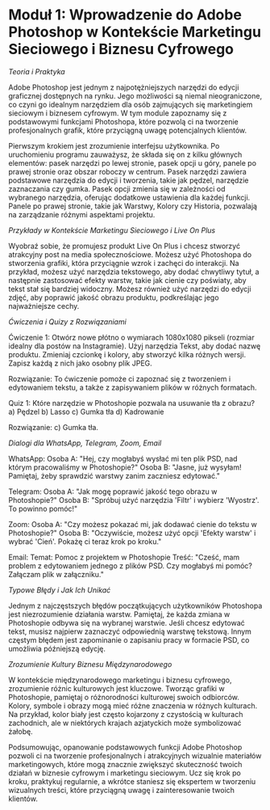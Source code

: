# **Moduł 1: Wprowadzenie do Adobe Photoshop w Kontekście Marketingu Sieciowego i Biznesu Cyfrowego**

*Teoria i Praktyka*

Adobe Photoshop jest jednym z najpotężniejszych narzędzi do edycji graficznej dostępnych na rynku. Jego możliwości są niemal nieograniczone, co czyni go idealnym narzędziem dla osób zajmujących się marketingiem sieciowym i biznesem cyfrowym. W tym module zapoznamy się z podstawowymi funkcjami Photoshopa, które pozwolą ci na tworzenie profesjonalnych grafik, które przyciągną uwagę potencjalnych klientów.

Pierwszym krokiem jest zrozumienie interfejsu użytkownika. Po uruchomieniu programu zauważysz, że składa się on z kilku głównych elementów: pasek narzędzi po lewej stronie, pasek opcji u góry, panele po prawej stronie oraz obszar roboczy w centrum. Pasek narzędzi zawiera podstawowe narzędzia do edycji i tworzenia, takie jak pędzel, narzędzie zaznaczania czy gumka. Pasek opcji zmienia się w zależności od wybranego narzędzia, oferując dodatkowe ustawienia dla każdej funkcji. Panele po prawej stronie, takie jak Warstwy, Kolory czy Historia, pozwalają na zarządzanie różnymi aspektami projektu.

*Przykłady w Kontekście Marketingu Sieciowego i Live On Plus*

Wyobraź sobie, że promujesz produkt Live On Plus i chcesz stworzyć atrakcyjny post na media społecznościowe. Możesz użyć Photoshopa do stworzenia grafiki, która przyciągnie wzrok i zachęci do interakcji. Na przykład, możesz użyć narzędzia tekstowego, aby dodać chwytliwy tytuł, a następnie zastosować efekty warstw, takie jak cienie czy poświaty, aby tekst stał się bardziej widoczny. Możesz również użyć narzędzi do edycji zdjęć, aby poprawić jakość obrazu produktu, podkreślając jego najważniejsze cechy.

*Ćwiczenia i Quizy z Rozwiązaniami*

Ćwiczenie 1: Otwórz nowe płótno o wymiarach 1080x1080 pikseli (rozmiar idealny dla postów na Instagramie). Użyj narzędzia Tekst, aby dodać nazwę produktu. Zmieniaj czcionkę i kolory, aby stworzyć kilka różnych wersji. Zapisz każdą z nich jako osobny plik JPEG.

Rozwiązanie: To ćwiczenie pomoże ci zapoznać się z tworzeniem i edytowaniem tekstu, a także z zapisywaniem plików w różnych formatach.

Quiz 1: Które narzędzie w Photoshopie pozwala na usuwanie tła z obrazu?
a) Pędzel
b) Lasso
c) Gumka tła
d) Kadrowanie

Rozwiązanie: c) Gumka tła.

*Dialogi dla WhatsApp, Telegram, Zoom, Email*

WhatsApp:
Osoba A: "Hej, czy mogłabyś wysłać mi ten plik PSD, nad którym pracowaliśmy w Photoshopie?"
Osoba B: "Jasne, już wysyłam! Pamiętaj, żeby sprawdzić warstwy zanim zaczniesz edytować."

Telegram:
Osoba A: "Jak mogę poprawić jakość tego obrazu w Photoshopie?"
Osoba B: "Spróbuj użyć narzędzia 'Filtr' i wybierz 'Wyostrz'. To powinno pomóc!"

Zoom:
Osoba A: "Czy możesz pokazać mi, jak dodawać cienie do tekstu w Photoshopie?"
Osoba B: "Oczywiście, możesz użyć opcji 'Efekty warstw' i wybrać 'Cień'. Pokażę ci teraz krok po kroku."

Email:
Temat: Pomoc z projektem w Photoshopie
Treść: "Cześć, mam problem z edytowaniem jednego z plików PSD. Czy mogłabyś mi pomóc? Załączam plik w załączniku."

*Typowe Błędy i Jak Ich Unikać*

Jednym z najczęstszych błędów początkujących użytkowników Photoshopa jest niezrozumienie działania warstw. Pamiętaj, że każda zmiana w Photoshopie odbywa się na wybranej warstwie. Jeśli chcesz edytować tekst, musisz najpierw zaznaczyć odpowiednią warstwę tekstową. Innym częstym błędem jest zapominanie o zapisaniu pracy w formacie PSD, co umożliwia późniejszą edycję.

*Zrozumienie Kultury Biznesu Międzynarodowego*

W kontekście międzynarodowego marketingu i biznesu cyfrowego, zrozumienie różnic kulturowych jest kluczowe. Tworząc grafiki w Photoshopie, pamiętaj o różnorodności kulturowej swoich odbiorców. Kolory, symbole i obrazy mogą mieć różne znaczenia w różnych kulturach. Na przykład, kolor biały jest często kojarzony z czystością w kulturach zachodnich, ale w niektórych krajach azjatyckich może symbolizować żałobę.

Podsumowując, opanowanie podstawowych funkcji Adobe Photoshop pozwoli ci na tworzenie profesjonalnych i atrakcyjnych wizualnie materiałów marketingowych, które mogą znacznie zwiększyć skuteczność twoich działań w biznesie cyfrowym i marketingu sieciowym. Ucz się krok po kroku, praktykuj regularnie, a wkrótce staniesz się ekspertem w tworzeniu wizualnych treści, które przyciągną uwagę i zainteresowanie twoich klientów.